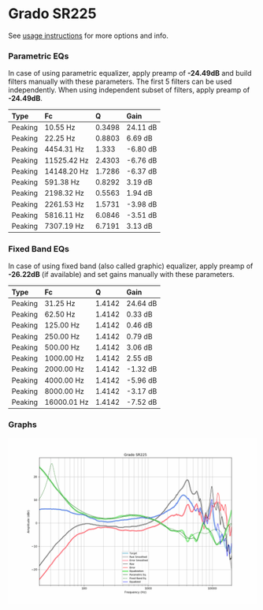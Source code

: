 # Grado SR225
See [usage instructions](https://github.com/jaakkopasanen/AutoEq#usage) for more options and info.

### Parametric EQs
In case of using parametric equalizer, apply preamp of **-24.49dB** and build filters manually
with these parameters. The first 5 filters can be used independently.
When using independent subset of filters, apply preamp of **-24.49dB**.

| Type    | Fc          |      Q | Gain     |
|:--------|:------------|:-------|:---------|
| Peaking | 10.55 Hz    | 0.3498 | 24.11 dB |
| Peaking | 22.25 Hz    | 0.8803 | 6.69 dB  |
| Peaking | 4454.31 Hz  | 1.333  | -6.80 dB |
| Peaking | 11525.42 Hz | 2.4303 | -6.76 dB |
| Peaking | 14148.20 Hz | 1.7286 | -6.37 dB |
| Peaking | 591.38 Hz   | 0.8292 | 3.19 dB  |
| Peaking | 2198.32 Hz  | 0.5563 | 1.94 dB  |
| Peaking | 2261.53 Hz  | 1.5731 | -3.98 dB |
| Peaking | 5816.11 Hz  | 6.0846 | -3.51 dB |
| Peaking | 7307.19 Hz  | 6.7191 | 3.13 dB  |

### Fixed Band EQs
In case of using fixed band (also called graphic) equalizer, apply preamp of **-26.22dB**
(if available) and set gains manually with these parameters.

| Type    | Fc          |      Q | Gain     |
|:--------|:------------|:-------|:---------|
| Peaking | 31.25 Hz    | 1.4142 | 24.64 dB |
| Peaking | 62.50 Hz    | 1.4142 | 0.33 dB  |
| Peaking | 125.00 Hz   | 1.4142 | 0.46 dB  |
| Peaking | 250.00 Hz   | 1.4142 | 0.79 dB  |
| Peaking | 500.00 Hz   | 1.4142 | 3.06 dB  |
| Peaking | 1000.00 Hz  | 1.4142 | 2.55 dB  |
| Peaking | 2000.00 Hz  | 1.4142 | -1.32 dB |
| Peaking | 4000.00 Hz  | 1.4142 | -5.96 dB |
| Peaking | 8000.00 Hz  | 1.4142 | -3.17 dB |
| Peaking | 16000.01 Hz | 1.4142 | -7.52 dB |

### Graphs
![](./Grado%20SR225.png)